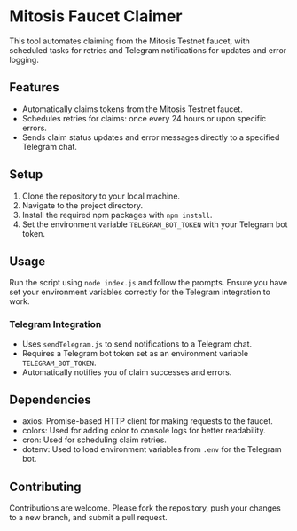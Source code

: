 # Mitosis Faucet Claimer

This tool automates claiming from the Mitosis Testnet faucet, with scheduled tasks for retries and Telegram notifications for updates and error logging.

## Features

- Automatically claims tokens from the Mitosis Testnet faucet.
- Schedules retries for claims: once every 24 hours or upon specific errors.
- Sends claim status updates and error messages directly to a specified Telegram chat.

## Setup

1. Clone the repository to your local machine.
2. Navigate to the project directory.
3. Install the required npm packages with `npm install`.
4. Set the environment variable `TELEGRAM_BOT_TOKEN` with your Telegram bot token.

## Usage

Run the script using `node index.js` and follow the prompts. Ensure you have set your environment variables correctly for the Telegram integration to work.

### Telegram Integration

- Uses `sendTelegram.js` to send notifications to a Telegram chat.
- Requires a Telegram bot token set as an environment variable `TELEGRAM_BOT_TOKEN`.
- Automatically notifies you of claim successes and errors.

## Dependencies

- axios: Promise-based HTTP client for making requests to the faucet.
- colors: Used for adding color to console logs for better readability.
- cron: Used for scheduling claim retries.
- dotenv: Used to load environment variables from `.env` for the Telegram bot.

## Contributing

Contributions are welcome. Please fork the repository, push your changes to a new branch, and submit a pull request.
